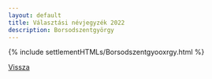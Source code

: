 ```yaml
---
layout: default
title: Választási névjegyzék 2022
description: Borsodszentgyörgy
---
```


{% include settlementHTMLs/Borsodszentgyooxrgy.html %}

[Vissza](./)